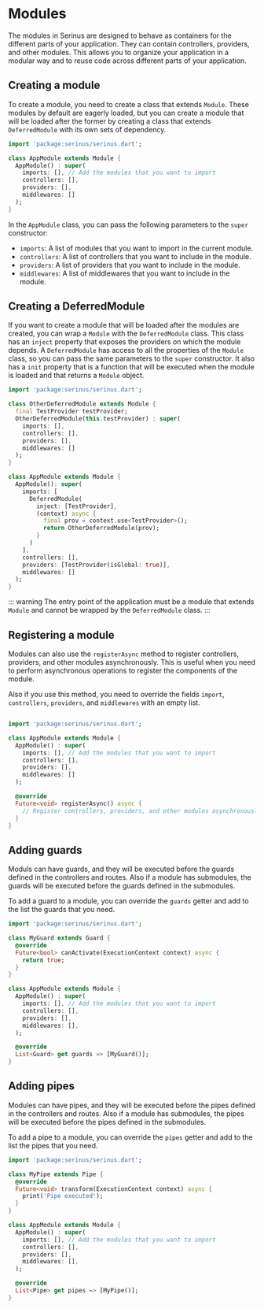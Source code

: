 # Modules

The modules in Serinus are designed to behave as containers for the different parts of your application. They can contain controllers, providers, and other modules. This allows you to organize your application in a modular way and to reuse code across different parts of your application.

## Creating a module

To create a module, you need to create a class that extends `Module`. These modules by default are eagerly loaded, but you can create a module that will be loaded after the former by creating a class that extends `DeferredModule` with its own sets of dependency.

```dart
import 'package:serinus/serinus.dart';

class AppModule extends Module {
  AppModule() : super(
    imports: [], // Add the modules that you want to import
    controllers: [],
    providers: [],
    middlewares: []
  );
}
```

In the `AppModule` class, you can pass the following parameters to the `super` constructor:

- `imports`: A list of modules that you want to import in the current module.
- `controllers`: A list of controllers that you want to include in the module.
- `providers`: A list of providers that you want to include in the module.
- `middlewares`: A list of middlewares that you want to include in the module.

## Creating a DeferredModule

If you want to create a module that will be loaded after the modules are created, you can wrap a `Module` with the `DeferredModule` class.
This class has an `inject` property that exposes the providers on which the module depends.
A `DeferredModule` has access to all the properties of the `Module` class, so you can pass the same parameters to the `super` constructor.
It also has a `init` property that is a function that will be executed when the module is loaded and that returns a `Module` object.

```dart
import 'package:serinus/serinus.dart';

class OtherDeferredModule extends Module {
  final TestProvider testProvider;
  OtherDeferredModule(this.testProvider) : super(
    imports: [],
    controllers: [],
    providers: [],
    middlewares: []
  );
}

class AppModule extends Module {
  AppModule(): super(
    imports: [
      DeferredModule(
        inject: [TestProvider],
        (context) async {
          final prov = context.use<TestProvider>();
          return OtherDeferredModule(prov);
        }
      )
    ],
    controllers: [],
    providers: [TestProvider(isGlobal: true)],
    middlewares: []
  );
}
```

::: warning
The entry point of the application must be a module that extends `Module` and cannot be wrapped by the `DeferredModule` class.
:::

## Registering a module

Modules can also use the `registerAsync` method to register controllers, providers, and other modules asynchronously. This is useful when you need to perform asynchronous operations to register the components of the module.

Also if you use this method, you need to override the fields `import`, `controllers`, `providers`, and `middlewares` with an empty list.

```dart

import 'package:serinus/serinus.dart';

class AppModule extends Module {
  AppModule() : super(
    imports: [], // Add the modules that you want to import
    controllers: [],
    providers: [],
    middlewares: []
  );

  @override
  Future<void> registerAsync() async {
    // Register controllers, providers, and other modules asynchronously
  }
}
```

## Adding guards

Moduls can have guards, and they will be executed before the guards defined in the controllers and routes.
Also if a module has submodules, the guards will be executed before the guards defined in the submodules.

To add a guard to a module, you can override the `guards` getter and add to the list the guards that you need.

```dart
import 'package:serinus/serinus.dart';

class MyGuard extends Guard {
  @override
  Future<bool> canActivate(ExecutionContext context) async {
    return true;
  }
}

class AppModule extends Module {
  AppModule() : super(
    imports: [], // Add the modules that you want to import
    controllers: [],
    providers: [],
    middlewares: [],
  );

  @override
  List<Guard> get guards => [MyGuard()];
}
```

## Adding pipes

Modules can have pipes, and they will be executed before the pipes defined in the controllers and routes.
Also if a module has submodules, the pipes will be executed before the pipes defined in the submodules.

To add a pipe to a module, you can override the `pipes` getter and add to the list the pipes that you need.

```dart
import 'package:serinus/serinus.dart';

class MyPipe extends Pipe {
  @override
  Future<void> transform(ExecutionContext context) async {
    print('Pipe executed');
  }
}

class AppModule extends Module {
  AppModule() : super(
    imports: [], // Add the modules that you want to import
    controllers: [],
    providers: [],
    middlewares: [],
  );

  @override
  List<Pipe> get pipes => [MyPipe()];
}
```
